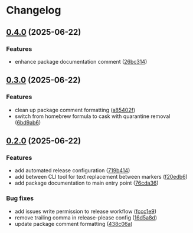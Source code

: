 # Changelog

## [0.4.0](https://github.com/staticaland/between/compare/v0.3.0...v0.4.0) (2025-06-22)


### Features

* enhance package documentation comment ([26bc314](https://github.com/staticaland/between/commit/26bc31463cc4436a01b87b29aee6e67a66be93c0))

## [0.3.0](https://github.com/staticaland/between/compare/v0.2.0...v0.3.0) (2025-06-22)


### Features

* clean up package comment formatting ([a85402f](https://github.com/staticaland/between/commit/a85402f76c48a51661e90a1d4d4d0bbb8f5e136d))
* switch from homebrew formula to cask with quarantine removal ([6bd9ab6](https://github.com/staticaland/between/commit/6bd9ab66400042737c97518dce46bc3073e9d0ee))

## [0.2.0](https://github.com/staticaland/between/compare/v0.1.0...v0.2.0) (2025-06-22)


### Features

* add automated release configuration ([719b414](https://github.com/staticaland/between/commit/719b41410069deca6b222d4b12f1c75f08aca7f4))
* add between CLI tool for text replacement between markers ([f20edb6](https://github.com/staticaland/between/commit/f20edb6f1757e91565e67ce0477d281d7da36b88))
* add package documentation to main entry point ([76cda36](https://github.com/staticaland/between/commit/76cda364c2b5f9b04f10bc73ff60306a8207ed6c))


### Bug fixes

* add issues write permission to release workflow ([fccc1e9](https://github.com/staticaland/between/commit/fccc1e9ed15cad4013315799075df64e44c58105))
* remove trailing comma in release-please config ([16d5a8d](https://github.com/staticaland/between/commit/16d5a8ddc4cf0618e3461e3d931d574bef9223bd))
* update package comment formatting ([438c06a](https://github.com/staticaland/between/commit/438c06a75b70a2c0c753fe727fc89ddaa567c7a3))
